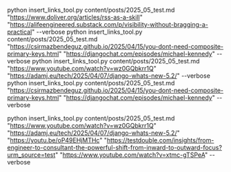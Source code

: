 python insert_links_tool.py content/posts/2025_05_test.md "https://www.doliver.org/articles/rss-as-a-skill" "https://alifeengineered.substack.com/p/visibility-without-bragging-a-practical" --verbose
python insert_links_tool.py content/posts/2025_05_test.md "https://csirmazbendeguz.github.io/2025/04/15/you-dont-need-composite-primary-keys.html" "https://djangochat.com/episodes/michael-kennedy" --verbose
python insert_links_tool.py content/posts/2025_05_test.md "https://www.youtube.com/watch?v=wz0GQbkrr1Q" "https://adamj.eu/tech/2025/04/07/django-whats-new-5.2/" --verbose
python insert_links_tool.py content/posts/2025_05_test.md "https://csirmazbendeguz.github.io/2025/04/15/you-dont-need-composite-primary-keys.html" "https://djangochat.com/episodes/michael-kennedy" --verbose

python insert_links_tool.py content/posts/2025_05_test.md "https://www.youtube.com/watch?v=wz0GQbkrr1Q" "https://adamj.eu/tech/2025/04/07/django-whats-new-5.2/"  "https://youtu.be/oP49EHjMTHc" "https://testdouble.com/insights/from-engineer-to-consultant-the-powerful-shift-from-inward-to-outward-focus?urm_source=test" "https://www.youtube.com/watch?v=xtmc-gTSPeA" --verbose
